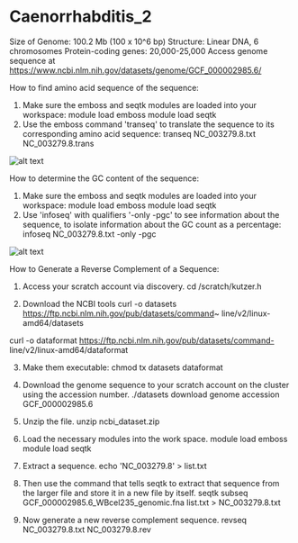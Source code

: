 # Caenorrhabditis_2
Size of Genome: 100.2 Mb (100 x 10^6 bp)
Structure: Linear DNA, 6 chromosomes 
Protein-coding genes: 20,000-25,000
Access genome sequence at https://www.ncbi.nlm.nih.gov/datasets/genome/GCF_000002985.6/



How to find amino acid sequence of the sequence:
1. Make sure the emboss and seqtk modules are loaded into your workspace:
     module load emboss
     module load seqtk
2. Use the emboss command 'transeq' to translate the sequence to its corresponding amino acid sequence:
     transeq NC_003279.8.txt NC_003279.8.trans
   
![alt text](https://github.com/snehakini6/Caenorrhabditis_2/assets/138410658/7f6e2d89-f034-4f42-bd7e-54164a0e40b6)

How to determine the GC content of the sequence:
1.  Make sure the emboss and seqtk modules are loaded into your workspace:
     module load emboss
     module load seqtk
2. Use 'infoseq' with qualifiers '-only -pgc' to see information about the sequence, to isolate information about the GC count as a percentage:
     infoseq NC_003279.8.txt -only -pgc

![alt text](https://github.com/snehakini6/Caenorrhabditis_2/assets/138410658/d2ef7287-b8b9-4696-bd22-55b11c58a4e0)

How to Generate a Reverse Complement of a Sequence:
1. Access your scratch account via discovery.
cd /scratch/kutzer.h

2. Download the NCBI tools
curl -o datasets https://ftp.ncbi.nlm.nih.gov/pub/datasets/command~
line/v2/linux-amd64/datasets

curl -o dataformat https://ftp.ncbi.nlm.nih.gov/pub/datasets/command-
line/v2/linux-amd64/dataformat

3. Make them executable:
chmod tx datasets dataformat

4. Download the genome sequence to your scratch account on the cluster using the accession number.
./datasets download genome accession GCF_000002985.6

5. Unzip the file.
unzip ncbi_dataset.zip

6. Load the necessary modules into the work space.
module load emboss
module load seqtk

7. Extract a sequence.
echo 'NC_003279.8' > list.txt

8. Then use the command that tells seqtk to extract that sequence from the larger file and store it in a new file by itself.
seqtk subseq GCF_000002985.6_WBcel235_genomic.fna list.txt > NC_003279.8.txt

9. Now generate a new reverse complement sequence.
revseq NC_003279.8.txt NC_003279.8.rev

      
